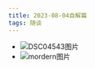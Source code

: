 ```yaml
---
title: 2023-08-04自解篇
tags: 随谈
---
```


- ![DSC04543图片](../../assets/image/DSC04543.png)
- ![mordern图片](../../assets/image/modern.png)
<!-- ![3](/assets/image/DSC04543.jpg) -->
<!-- ---
layout: archive
title: 归档
permalink: /archive/
--- -->

<!-- ---
layout: tags
title: 标签
jekyll-theme-WuK:
  sidebar_open: true
permalink: /tags/
--- -->

<!-- ---
layout: page404
title: 404
permalink: /404 # 带`/`后缀的被判定成目录，不会被访问到
--- -->

<!-- *** -->

<!-- * 我本乡野小书生，蒙天不弃进堂言。
* 寒窗双十多不易，冷风瑟瑟我自知。
* 春花秋月他人物，三餐一宿未绝忧。
* 蒙昧不知世间事，多有过错多有失。
* 悲欢离苦轮回度，一笔情字难剖刻。
* 三十而已悲应尽，亦有三两满心时。
* 蹉跎路上易蹉跎，涟漪泛过少浮萍。
* 曾忆怅然少年时！哪知他朝额头记？
* 而今同昨达和解，但问不失俗人志。
* 亲埋自身少年时，此解应为成长日。
* 抬望明月沐海风，拂尘收拾旧山河。 -->